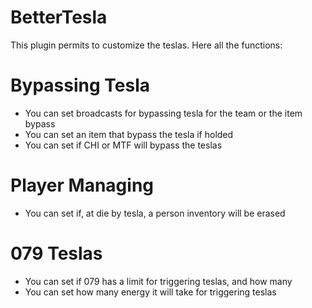 # BetterTesla
This plugin permits to customize the teslas. Here all the functions:

# Bypassing Tesla
- You can set broadcasts for bypassing tesla for the team or the item bypass
- You can set an item that bypass the tesla if holded
- You can set if CHI or MTF will bypass the teslas

# Player Managing
- You can set if, at die by tesla, a person inventory will be erased

# 079 Teslas 
- You can set if 079 has a limit for triggering teslas, and how many
- You can set how many energy it will take for triggering teslas

